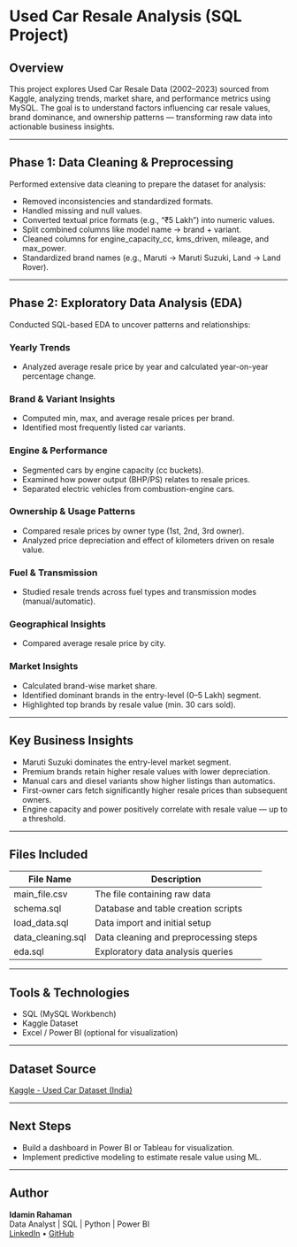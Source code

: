 # Used Car Resale Analysis (SQL Project)

## Overview
This project explores Used Car Resale Data (2002–2023) sourced from Kaggle, analyzing trends, market share, and performance metrics using MySQL.
The goal is to understand factors influencing car resale values, brand dominance, and ownership patterns — transforming raw data into actionable business insights.

---

## Phase 1: Data Cleaning & Preprocessing
Performed extensive data cleaning to prepare the dataset for analysis:
- Removed inconsistencies and standardized formats.
- Handled missing and null values.
- Converted textual price formats (e.g., “₹5 Lakh”) into numeric values.
- Split combined columns like model name → brand + variant.
- Cleaned columns for engine_capacity_cc, kms_driven, mileage, and max_power.
- Standardized brand names (e.g., Maruti → Maruti Suzuki, Land → Land Rover).

---

## Phase 2: Exploratory Data Analysis (EDA)
Conducted SQL-based EDA to uncover patterns and relationships:

### Yearly Trends
- Analyzed average resale price by year and calculated year-on-year percentage change.

### Brand & Variant Insights
- Computed min, max, and average resale prices per brand.
- Identified most frequently listed car variants.

### Engine & Performance
- Segmented cars by engine capacity (cc buckets).
- Examined how power output (BHP/PS) relates to resale prices.
- Separated electric vehicles from combustion-engine cars.

### Ownership & Usage Patterns
- Compared resale prices by owner type (1st, 2nd, 3rd owner).
- Analyzed price depreciation and effect of kilometers driven on resale value.

### Fuel & Transmission
- Studied resale trends across fuel types and transmission modes (manual/automatic).

### Geographical Insights
- Compared average resale price by city.

### Market Insights
- Calculated brand-wise market share.
- Identified dominant brands in the entry-level (0–5 Lakh) segment.
- Highlighted top brands by resale value (min. 30 cars sold).

---

## Key Business Insights
- Maruti Suzuki dominates the entry-level market segment.
- Premium brands retain higher resale values with lower depreciation.
- Manual cars and diesel variants show higher listings than automatics.
- First-owner cars fetch significantly higher resale prices than subsequent owners.
- Engine capacity and power positively correlate with resale value — up to a threshold.

---

## Files Included
| File Name | Description |
|------------|-------------|
| main_file.csv | The file containing raw data |
| schema.sql | Database and table creation scripts |
| load_data.sql | Data import and initial setup |
| data_cleaning.sql | Data cleaning and preprocessing steps |
| eda.sql | Exploratory data analysis queries |


---

## Tools & Technologies
- SQL (MySQL Workbench)
- Kaggle Dataset
- Excel / Power BI (optional for visualization)

---

## Dataset Source
[Kaggle - Used Car Dataset (India)](https://www.kaggle.com/)

---

## Next Steps
- Build a dashboard in Power BI or Tableau for visualization.
- Implement predictive modeling to estimate resale value using ML.

---

## Author
**Idamin Rahaman**  
Data Analyst | SQL | Python | Power BI  
[LinkedIn](https://linkedin.com) • [GitHub](https://github.com)
